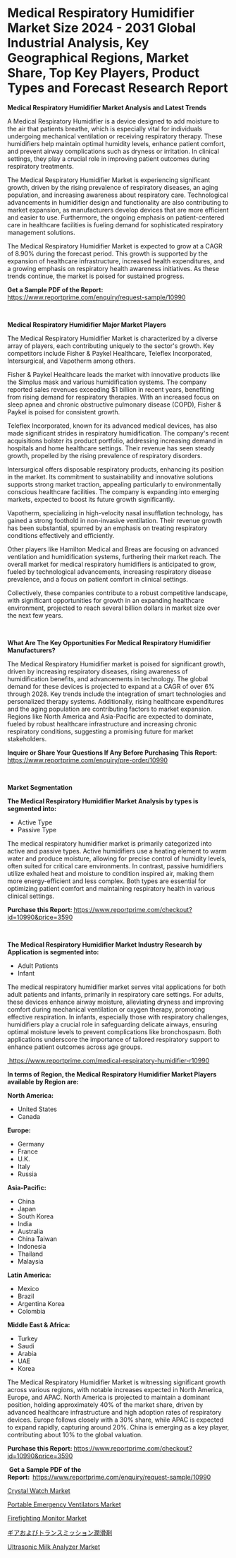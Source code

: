 <p><h1>Medical Respiratory Humidifier Market Size 2024 - 2031 Global Industrial Analysis, Key Geographical Regions, Market Share, Top Key Players, Product Types and Forecast Research Report</h1></p><p><strong>Medical Respiratory Humidifier Market Analysis and Latest Trends</strong></p>
<p><p>A Medical Respiratory Humidifier is a device designed to add moisture to the air that patients breathe, which is especially vital for individuals undergoing mechanical ventilation or receiving respiratory therapy. These humidifiers help maintain optimal humidity levels, enhance patient comfort, and prevent airway complications such as dryness or irritation. In clinical settings, they play a crucial role in improving patient outcomes during respiratory treatments.</p><p>The Medical Respiratory Humidifier Market is experiencing significant growth, driven by the rising prevalence of respiratory diseases, an aging population, and increasing awareness about respiratory care. Technological advancements in humidifier design and functionality are also contributing to market expansion, as manufacturers develop devices that are more efficient and easier to use. Furthermore, the ongoing emphasis on patient-centered care in healthcare facilities is fueling demand for sophisticated respiratory management solutions. </p><p>The Medical Respiratory Humidifier Market is expected to grow at a CAGR of 8.90% during the forecast period. This growth is supported by the expansion of healthcare infrastructure, increased health expenditures, and a growing emphasis on respiratory health awareness initiatives. As these trends continue, the market is poised for sustained progress.</p></p>
<p><strong>Get a Sample PDF of the Report:&nbsp;</strong> <a href="https://www.reportprime.com/enquiry/request-sample/10990">https://www.reportprime.com/enquiry/request-sample/10990</a></p>
<p>&nbsp;</p>
<p><strong>Medical Respiratory Humidifier Major Market Players</strong></p>
<p><p>The Medical Respiratory Humidifier Market is characterized by a diverse array of players, each contributing uniquely to the sector's growth. Key competitors include Fisher & Paykel Healthcare, Teleflex Incorporated, Intersurgical, and Vapotherm among others.</p><p>Fisher & Paykel Healthcare leads the market with innovative products like the Simplus mask and various humidification systems. The company reported sales revenues exceeding $1 billion in recent years, benefiting from rising demand for respiratory therapies. With an increased focus on sleep apnea and chronic obstructive pulmonary disease (COPD), Fisher & Paykel is poised for consistent growth.</p><p>Teleflex Incorporated, known for its advanced medical devices, has also made significant strides in respiratory humidification. The company's recent acquisitions bolster its product portfolio, addressing increasing demand in hospitals and home healthcare settings. Their revenue has seen steady growth, propelled by the rising prevalence of respiratory disorders.</p><p>Intersurgical offers disposable respiratory products, enhancing its position in the market. Its commitment to sustainability and innovative solutions supports strong market traction, appealing particularly to environmentally conscious healthcare facilities. The company is expanding into emerging markets, expected to boost its future growth significantly.</p><p>Vapotherm, specializing in high-velocity nasal insufflation technology, has gained a strong foothold in non-invasive ventilation. Their revenue growth has been substantial, spurred by an emphasis on treating respiratory conditions effectively and efficiently.</p><p>Other players like Hamilton Medical and Breas are focusing on advanced ventilation and humidification systems, furthering their market reach. The overall market for medical respiratory humidifiers is anticipated to grow, fueled by technological advancements, increasing respiratory disease prevalence, and a focus on patient comfort in clinical settings. </p><p>Collectively, these companies contribute to a robust competitive landscape, with significant opportunities for growth in an expanding healthcare environment, projected to reach several billion dollars in market size over the next few years.</p></p>
<p>&nbsp;</p>
<p><strong>What Are The Key Opportunities For Medical Respiratory Humidifier Manufacturers?</strong></p>
<p><p>The Medical Respiratory Humidifier market is poised for significant growth, driven by increasing respiratory diseases, rising awareness of humidification benefits, and advancements in technology. The global demand for these devices is projected to expand at a CAGR of over 6% through 2028. Key trends include the integration of smart technologies and personalized therapy systems. Additionally, rising healthcare expenditures and the aging population are contributing factors to market expansion. Regions like North America and Asia-Pacific are expected to dominate, fueled by robust healthcare infrastructure and increasing chronic respiratory conditions, suggesting a promising future for market stakeholders.</p></p>
<p><strong>Inquire or Share Your Questions If Any Before Purchasing This Report:</strong> <a href="https://www.reportprime.com/enquiry/pre-order/10990">https://www.reportprime.com/enquiry/pre-order/10990</a></p>
<p>&nbsp;</p>
<p><strong>Market Segmentation</strong></p>
<p><strong>The Medical Respiratory Humidifier Market Analysis by types is segmented into:</strong></p>
<p><ul><li>Active Type</li><li>Passive Type</li></ul></p>
<p><p>The medical respiratory humidifier market is primarily categorized into active and passive types. Active humidifiers use a heating element to warm water and produce moisture, allowing for precise control of humidity levels, often suited for critical care environments. In contrast, passive humidifiers utilize exhaled heat and moisture to condition inspired air, making them more energy-efficient and less complex. Both types are essential for optimizing patient comfort and maintaining respiratory health in various clinical settings.</p></p>
<p><strong>Purchase this Report:&nbsp;</strong><a href="https://www.reportprime.com/checkout?id=10990&price=3590">https://www.reportprime.com/checkout?id=10990&price=3590</a></p>
<p>&nbsp;</p>
<p><strong>The Medical Respiratory Humidifier Market Industry Research by Application is segmented into:</strong></p>
<p><ul><li>Adult Patients</li><li>Infant</li></ul></p>
<p><p>The medical respiratory humidifier market serves vital applications for both adult patients and infants, primarily in respiratory care settings. For adults, these devices enhance airway moisture, alleviating dryness and improving comfort during mechanical ventilation or oxygen therapy, promoting effective respiration. In infants, especially those with respiratory challenges, humidifiers play a crucial role in safeguarding delicate airways, ensuring optimal moisture levels to prevent complications like bronchospasm. Both applications underscore the importance of tailored respiratory support to enhance patient outcomes across age groups.</p></p>
<p><a href="https://www.reportprime.com/medical-respiratory-humidifier-r10990">&nbsp;https://www.reportprime.com/medical-respiratory-humidifier-r10990</a></p>
<p><strong>In terms of Region, the Medical Respiratory Humidifier Market Players available by Region are:</strong></p>
<p>
    <p> <strong> North America: </strong>
        <ul>
            <li>United States</li>
            <li>Canada</li>
        </ul>
        </p> 
    <p> <strong> Europe: </strong>
        <ul>
            <li>Germany</li>
            <li>France</li>
            <li>U.K.</li>
            <li>Italy</li>
            <li>Russia</li>
        </ul>
        </p> 
    <p> <strong> Asia-Pacific: </strong>
        <ul>
            <li>China</li>
            <li>Japan</li>
            <li>South Korea</li>
            <li>India</li>
            <li>Australia</li>
            <li>China Taiwan</li>
            <li>Indonesia</li>
            <li>Thailand</li>
            <li>Malaysia</li>
        </ul>
        </p> 
    <p> <strong> Latin America: </strong>
        <ul>
            <li>Mexico</li>
            <li>Brazil</li>
            <li>Argentina Korea</li>
            <li>Colombia</li>
        </ul>
        </p> 
    <p> <strong> Middle East & Africa: </strong>
        <ul>
            <li>Turkey</li>
            <li>Saudi</li>
            <li>Arabia</li>
            <li>UAE</li>
            <li>Korea</li>
        </ul>
    </p>
    </p>
<p><p>The Medical Respiratory Humidifier Market is witnessing significant growth across various regions, with notable increases expected in North America, Europe, and APAC. North America is projected to maintain a dominant position, holding approximately 40% of the market share, driven by advanced healthcare infrastructure and high adoption rates of respiratory devices. Europe follows closely with a 30% share, while APAC is expected to expand rapidly, capturing around 20%. China is emerging as a key player, contributing about 10% to the global valuation.</p></p>
<p><strong>Purchase this Report: </strong><a href="https://www.reportprime.com/checkout?id=10990&price=3590">https://www.reportprime.com/checkout?id=10990&price=3590</a></p>
<p>&nbsp;<strong>Get a Sample PDF of the Report:&nbsp;&nbsp;</strong><a href="https://www.reportprime.com/enquiry/request-sample/10990">https://www.reportprime.com/enquiry/request-sample/10990</a></p>
<p><strong></strong></p>
<p><p><a href="https://issuu.com/reportprime-2/docs/crystal-watch-market-size-2030.pptx_ab1f390b81959e">Crystal Watch Market</a></p><p><a href="https://github.com/NasrinKhan99/Market-Research-Report-List-1/blob/main/portable-emergency-ventilators-market.md">Portable Emergency Ventilators Market</a></p><p><a href="https://www.linkedin.com/pulse/what-emerging-market-trends-firefighting-monitor-detailed-overview-rsqme?trackingId=U8EhZ5USTHKOtQGmSLNNQQ%3D%3D">Firefighting Monitor Market</a></p><p><a href="https://medium.com/@sashabeier2023/gear-and-transmission-lubricants-market-%E3%81%AF-%E3%82%B3%E3%82%B9%E3%83%88%E7%AE%A1%E7%90%86%E3%81%A8%E5%8A%B9%E7%8E%87%E5%90%91%E4%B8%8A%E3%82%92%E5%84%AA%E5%85%88%E3%81%97%E3%81%BE%E3%81%99-%E3%81%95%E3%82%89%E3%81%AB-%E5%A0%B1%E5%91%8A%E6%9B%B8%E3%81%AF%E5%B8%82%E5%A0%B4%E3%81%AE%E9%9C%80%E8%A6%81%E9%9D%A2%E3%81%A8%E4%BE%9B%E7%B5%A6%E9%9D%A2%E3%81%AE%E4%B8%A1%E6%96%B9%E3%82%92%E3%82%AB%E3%83%90%E3%83%BC%E3%81%97%E3%81%A6%E3%81%84%E3%81%BE%E3%81%99-gear-db41c0500893">ギアおよびトランスミッション潤滑剤</a></p><p><a href="https://issuu.com/reportprime-2/docs/ultrasonic-milk-analyzer-market-siz_76e611b4734e21">Ultrasonic Milk Analyzer Market</a></p></p>